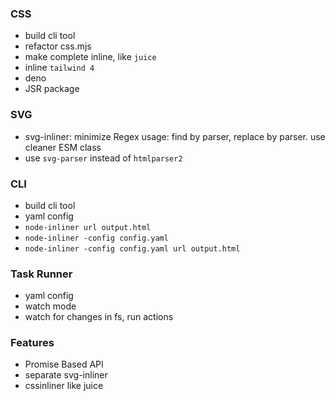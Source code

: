 ### CSS

-   build cli tool
-   refactor css.mjs
-   make complete inline, like `juice`
-   inline `tailwind 4`
-   deno
-   JSR package

### SVG

-   svg-inliner: minimize Regex usage: find by parser, replace by parser. use cleaner ESM class
-   use `svg-parser` instead of `htmlparser2`

### CLI

-   build cli tool
-   yaml config
-   `node-inliner url output.html`
-   `node-inliner -config config.yaml`
-   `node-inliner -config config.yaml url output.html`

### Task Runner

-   yaml config
-   watch mode
-   watch for changes in fs, run actions

### Features

-   Promise Based API
-   separate svg-inliner
-   cssinliner like juice
